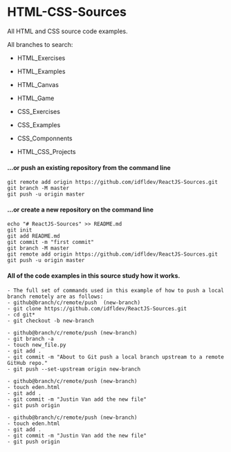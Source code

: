 # HTML-CSS-Sources
All HTML and CSS source code examples.

All branches to search:
- HTML_Exercises
- HTML_Examples
- HTML_Canvas
- HTML_Game

- CSS_Exercises
- CSS_Examples
- CSS_Componnents

- HTML_CSS_Projects

#### …or push an existing repository from the command line
```
git remote add origin https://github.com/idfldev/ReactJS-Sources.git
git branch -M master
git push -u origin master
```
#### …or create a new repository on the command line
```
echo "# ReactJS-Sources" >> README.md
git init
git add README.md
git commit -m "first commit"
git branch -M master
git remote add origin https://github.com/idfldev/ReactJS-Sources.git
git push -u origin master
```

#### All of the code examples in this source study how it works.
```
- The full set of commands used in this example of how to push a local branch remotely are as follows:
- github@branch/c/remote/push  (new-branch)
- git clone https://github.com/idfldev/ReactJS-Sources.git
- cd git*
- git checkout -b new-branch

- github@branch/c/remote/push (new-branch)
- git branch -a
- touch new_file.py
- git add .
- git commit -m "About to Git push a local branch upstream to a remote GitHub repo."
- git push --set-upstream origin new-branch

- github@branch/c/remote/push (new-branch)
- touch eden.html
- git add .
- git commit -m "Justin Van add the new file"
- git push origin

- github@branch/c/remote/push (new-branch)
- touch eden.html
- git add .
- git commit -m "Justin Van add the new file"
- git push origin
```
